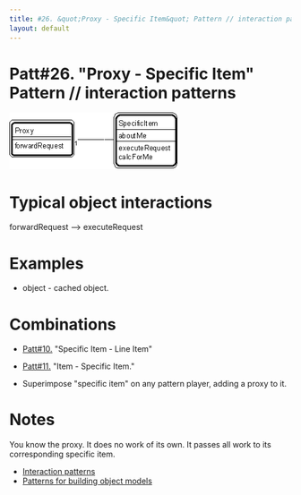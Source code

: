 ```yaml
---
title: #26. &quot;Proxy - Specific Item&quot; Pattern // interaction patterns
layout: default
---
```




# Patt#26. &quot;Proxy - Specific Item&quot; Pattern // interaction patterns 


 ![Strpat00000031.gif](/Strpat00000031.gif) 

# Typical object interactions 


forwardRequest --&gt; executeRequest

# Examples

* object - cached object.

# Combinations

*  [Patt#10.](/10-specific-item-line-item-pattern-transaction-patterns) &quot;Specific Item - Line Item&quot;


*  [Patt#11.](/11-item-specific-item-pattern-transaction-patterns) &quot;Item - Specific Item.&quot;


* Superimpose &quot;specific item&quot; on any pattern player, adding a proxy to it.


# Notes 


You know the proxy. It does no work of its own. It passes all work to its
corresponding specific item.
*  [Interaction patterns](/interaction-patterns) 
*  [Patterns for building object models](/patterns-for-building-object-models) 



